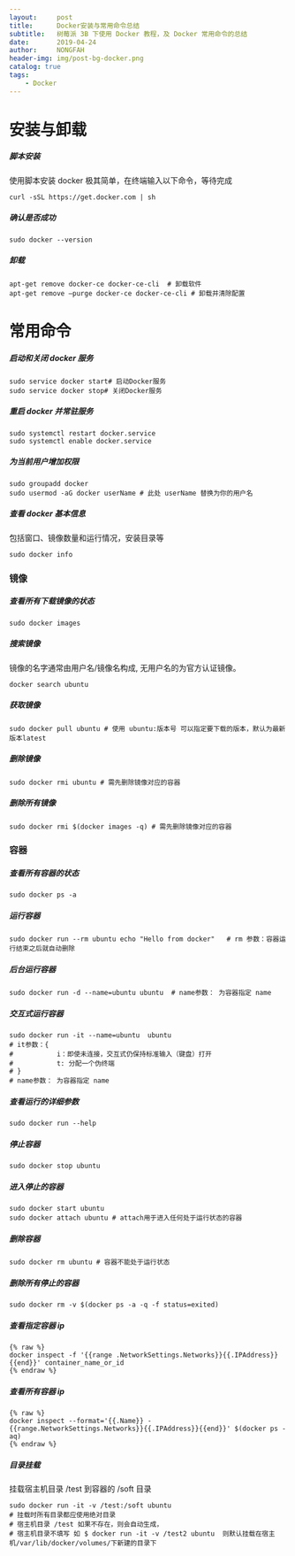 ```yaml
---
layout:     post
title:      Docker安装与常用命令总结
subtitle:   树莓派 3B 下使用 Docker 教程，及 Docker 常用命令的总结
date:       2019-04-24
author:     NONGFAH
header-img: img/post-bg-docker.png
catalog: true
tags:
    - Docker
---
```


# 安装与卸载
##### 脚本安装  
使用脚本安装 docker 极其简单，在终端输入以下命令，等待完成  

    curl -sSL https://get.docker.com | sh
    
##### 确认是否成功

    sudo docker --version  
    
    
##### 卸载  

    apt-get remove docker-ce docker-ce-cli  # 卸载软件  
    apt-get remove –purge docker-ce docker-ce-cli # 卸载并清除配置  
    
# 常用命令  
##### 启动和关闭 docker 服务  

    sudo service docker start# 启动Docker服务
    sudo service docker stop# 关闭Docker服务
    
##### 重启 docker 并常驻服务  

    sudo systemctl restart docker.service 
    sudo systemctl enable docker.service
    
##### 为当前用户增加权限  

    sudo groupadd docker
    sudo usermod -aG docker userName # 此处 userName 替换为你的用户名
    
##### 查看 docker 基本信息  
包括窗口、镜像数量和运行情况，安装目录等    
    
    sudo docker info 
    
### 镜像  
##### 查看所有下载镜像的状态  
    
    sudo docker images 
    
##### 搜索镜像  
镜像的名字通常由用户名/镜像名构成, 无用户名的为官方认证镜像。
    
    docker search ubuntu 
    
##### 获取镜像  
    
    sudo docker pull ubuntu # 使用 ubuntu:版本号 可以指定要下载的版本，默认为最新版本latest 
    
##### 删除镜像  
    
    sudo docker rmi ubuntu # 需先删除镜像对应的容器 
    
##### 删除所有镜像  
    
    sudo docker rmi $(docker images -q) # 需先删除镜像对应的容器 
    
### 容器  
##### 查看所有容器的状态  
    
    sudo docker ps -a
    
##### 运行容器  
    
    sudo docker run --rm ubuntu echo "Hello from docker"   # rm 参数：容器运行结束之后就自动删除 
    
##### 后台运行容器  
    
    sudo docker run -d --name=ubuntu ubuntu  # name参数： 为容器指定 name
    
##### 交互式运行容器  
    
    sudo docker run -it --name=ubuntu  ubuntu
    # it参数：{
    #           i：即使未连接，交互式仍保持标准输入（键盘）打开  
    #           t: 分配一个伪终端
    # }
    # name参数： 为容器指定 name
    
##### 查看运行的详细参数  
    
    sudo docker run --help
    
##### 停止容器  
    
    sudo docker stop ubuntu
    
##### 进入停止的容器  
    
    sudo docker start ubuntu
    sudo docker attach ubuntu # attach用于进入任何处于运行状态的容器
    
##### 删除容器  
    
    sudo docker rm ubuntu # 容器不能处于运行状态
    
#####  删除所有停止的容器  
    
    sudo docker rm -v $(docker ps -a -q -f status=exited)
    
##### 查看指定容器 ip  
    
    {% raw %} 
    docker inspect -f '{{range .NetworkSettings.Networks}}{{.IPAddress}}{{end}}' container_name_or_id
    {% endraw %}
        
##### 查看所有容器 ip   
    
    {% raw %} 
    docker inspect --format='{{.Name}} - {{range.NetworkSettings.Networks}}{{.IPAddress}}{{end}}' $(docker ps -aq)
    {% endraw %}

##### 目录挂载  
挂载宿主机目录 /test 到容器的 /soft 目录
    
    sudo docker run -it -v /test:/soft ubuntu 
    # 挂载时所有目录都应使用绝对目录
    # 宿主机目录 /test 如果不存在，则会自动生成，
    # 宿主机目录不填写 如 $ docker run -it -v /test2 ubuntu  则默认挂载在宿主机/var/lib/docker/volumes/下新建的目录下

